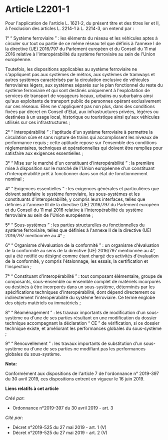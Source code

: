 # Article L2201-1

Pour l'application de l'article L. 1621-2, du présent titre et des titres Ier et II, à l'exclusion des articles L. 2214-1 à
L. 2214-3, on entend par :

1° “ Système ferroviaire ” : les éléments du réseau et les véhicules aptes à circuler sur tout ou partie de ce même réseau
tel que définis à l'annexe I de la directive (UE) 2016/797 du Parlement européen et du Conseil du 11 mai 2016 relative à
l'interopérabilité du système ferroviaire au sein de l'Union européenne.

Toutefois, les dispositions applicables au système ferroviaire ne s'appliquent pas aux systèmes de métros, aux systèmes de
tramways et autres systèmes caractérisés par la circulation exclusive de véhicules ferroviaires légers, aux systèmes séparés
sur le plan fonctionnel du reste du système ferroviaire et qui sont destinés uniquement à l'exploitation de services de
transport de voyageurs locaux, urbains ou suburbains ainsi qu'aux exploitants de transport public de personnes opérant
exclusivement sur ces réseaux. Elles ne s'appliquent pas non plus, dans des conditions fixées par décret en Conseil d'Etat,
aux infrastructures privées, légères ou destinées à un usage local, historique ou touristique ainsi qu'aux véhicules utilisés
sur ces infrastructures ;

2° “ Interopérabilité ” : l'aptitude d'un système ferroviaire à permettre la circulation sûre et sans rupture de trains qui
accomplissent les niveaux de performance requis ; cette aptitude repose sur l'ensemble des conditions réglementaires,
techniques et opérationnelles qui doivent être remplies pour satisfaire aux exigences essentielles ;

3° “ Mise sur le marché d'un constituant d'interopérabilité ” : la première mise à disposition sur le marché de l'Union
européenne d'un constituant d'interopérabilité prêt à fonctionner dans son état de fonctionnement nominal ;

4° “ Exigences essentielles ” : les exigences générales et particulières que doivent satisfaire le système ferroviaire, les
sous-systèmes et les constituants d'interopérabilité, y compris leurs interfaces, telles que définies à l'annexe III de la
directive (UE) 2016/797 du Parlement européen et du Conseil du 11 mai 2016 relative à l'interopérabilité du système
ferroviaire au sein de l'Union européenne ;

5° “ Sous-systèmes ” : les parties structurelles ou fonctionnelles du système ferroviaire, telles que définies à l'annexe II
de la directive (UE) 2016/797 mentionnée au 4° ;

6° “ Organisme d'évaluation de la conformité ” : un organisme d'évaluation de la conformité au sens de la directive (UE)
2016/797 mentionnée au 4°, qui a été notifié ou désigné comme étant chargé des activités d'évaluation de la conformité, y
compris l'étalonnage, les essais, la certification et l'inspection ;

7° “ Constituant d'interopérabilité ” : tout composant élémentaire, groupe de composants, sous-ensemble ou ensemble complet
de matériels incorporés ou destinés à être incorporés dans un sous-système, déterminés par les spécifications techniques
d'interopérabilité, dont dépend directement ou indirectement l'interopérabilité du système ferroviaire. Ce terme englobe des
objets matériels ou immatériels ;

8° “ Réaménagement ” : les travaux importants de modification d'un sous-système ou d'une de ses parties résultant en une
modification du dossier technique accompagnant la déclaration “ CE ” de vérification, si ce dossier technique existe, et
améliorant les performances globales du sous-système ;

9° “ Renouvellement ” : les travaux importants de substitution d'un sous-système ou d'une de ses parties ne modifiant pas les
performances globales du sous-système.

**Nota:**

Conformément aux dispositions de l'article 7 de l'ordonnance n° 2019-397 du 30 avril 2019, ces dispositions entrent en
vigueur le 16 juin 2019.

**Liens relatifs à cet article**

_Créé par_:

  - Ordonnance n°2019-397 du 30 avril 2019 - art. 3

_Cité par_:

  - Décret n°2019-525 du 27 mai 2019 - art. 1 (V)
  - Décret n°2019-525 du 27 mai 2019 - art. 2 (V)
